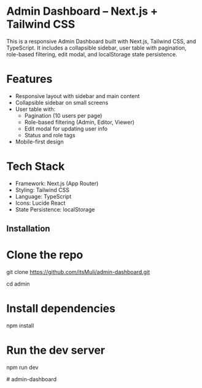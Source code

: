 # Admin Dashboard – Next.js + Tailwind CSS

This is a responsive Admin Dashboard built with Next.js, Tailwind CSS, and TypeScript. It includes a collapsible sidebar, user table with pagination, role-based filtering, edit modal, and localStorage state persistence.

# Features

- Responsive layout with sidebar and main content
- Collapsible sidebar on small screens
- User table with:
  - Pagination (10 users per page)
  - Role-based filtering (Admin, Editor, Viewer)
  - Edit modal for updating user info
  - Status and role tags
- Mobile-first design

# Tech Stack

- Framework: Next.js  (App Router)
- Styling: Tailwind CSS
- Language: TypeScript
- Icons: Lucide React
- State Persistence: localStorage


## Installation

# Clone the repo
git clone https://github.com/itsMuli/admin-dashboard.git

cd admin

# Install dependencies
npm install

# Run the dev server
npm run dev

#   a d m i n - d a s h b o a r d 
 
 
